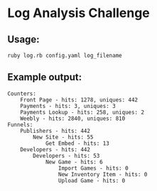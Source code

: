 Log Analysis Challenge
======================

## Usage:

    ruby log.rb config.yaml log_filename

## Example output:

```
Counters:
	Front Page - hits: 1278, uniques: 442
	Payments - hits: 3, uniques: 3
	Payments Lookup - hits: 258, uniques: 2
	Weebly - hits: 2840, uniques: 810
Funnels:
	Publishers - hits: 442
		New Site - hits: 55
			Get Embed - hits: 13
	Developers - hits: 442
		Developers - hits: 53
			New Game - hits: 6
				Import Games - hits: 0
				New Inventory Item - hits: 0
				Upload Game - hits: 0
```
